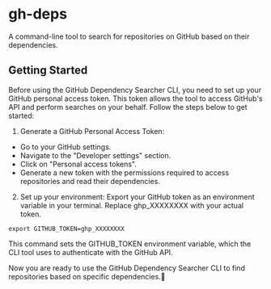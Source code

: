 # gh-deps

A command-line tool to search for repositories on GitHub based on their dependencies.

## Getting Started

Before using the GitHub Dependency Searcher CLI, you need to set up your GitHub personal access token. This token allows the tool to access GitHub's API and perform searches on your behalf. Follow the steps below to get started:

1. Generate a GitHub Personal Access Token:

- Go to your GitHub settings.
- Navigate to the "Developer settings" section.
- Click on "Personal access tokens".
- Generate a new token with the permissions required to access repositories and read their dependencies.

2. Set up your environment:
Export your GitHub token as an environment variable in your terminal. Replace ghp_XXXXXXXX with your actual token.

```
export GITHUB_TOKEN=ghp_XXXXXXXX
```

This command sets the GITHUB_TOKEN environment variable, which the CLI tool uses to authenticate with the GitHub API.

Now you are ready to use the GitHub Dependency Searcher CLI to find repositories based on specific dependencies.🎉
